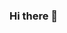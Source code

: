 ### Hi there 👋

<!--
**joaolucassilva/joaolucassilva** is a ✨ _special_ ✨ repository because its `README.md` (this file) appears on your GitHub profile.

Here are some ideas to get you started:

- Atualmente trabalho na CloudFox
- Eu uso diariamente: .php, .js, .html, .laravel
-->
